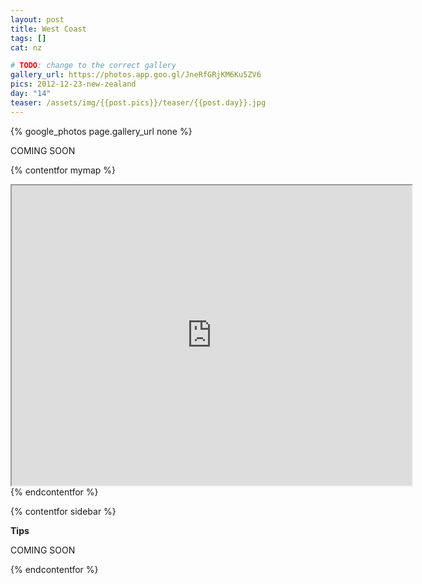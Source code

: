 ```yaml
---
layout: post
title: West Coast
tags: []
cat: nz

# TODO: change to the correct gallery
gallery_url: https://photos.app.goo.gl/JneRfGRjKM6Ku5ZV6
pics: 2012-12-23-new-zealand
day: "14"
teaser: /assets/img/{{post.pics}}/teaser/{{post.day}}.jpg
---
```


{% google_photos page.gallery_url none %}

COMING SOON


{% contentfor mymap %}
<iframe src="https://www.google.com/maps/d/embed?mid=1BAeNx0NosJ6ggvDe97hMOj4mWk4&ehbc=2E312F" width="640" height="480"></iframe>
{% endcontentfor %}

{% contentfor sidebar %}

**Tips**  

COMING SOON

{% endcontentfor %}